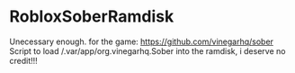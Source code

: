 # RobloxSoberRamdisk
Unecessary enough.
for the game: https://github.com/vinegarhq/sober 
Script to load /.var/app/org.vinegarhq.Sober into the ramdisk, 
i deserve no credit!!!
